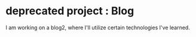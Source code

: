 # deprecated project : Blog

I am working on a blog2, where I'll utilize certain technologies I've learned. 
